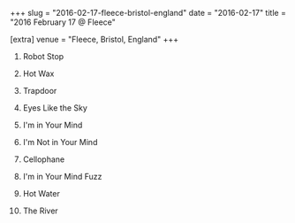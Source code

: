 +++
slug = "2016-02-17-fleece-bristol-england"
date = "2016-02-17"
title = "2016 February 17 @ Fleece"

[extra]
venue = "Fleece, Bristol, England"
+++

 1. Robot Stop

 2. Hot Wax

 3. Trapdoor

 4. Eyes Like the Sky

 5. I'm in Your Mind

 6. I'm Not in Your Mind

 7. Cellophane

 8. I'm in Your Mind Fuzz

 9. Hot Water

10. The River


